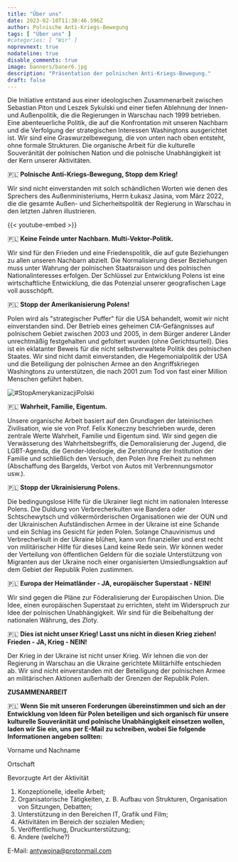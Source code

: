 ```yaml
---
title: "Über uns"
date: 2023-02-10T11:30:46.596Z
author: Polnische Anti-Kriegs-Bewegung
tags: [ "Über uns" ]
#categories: [ "Wir" ]
noprevnext: true
nodateline: true
disable_comments: true
image: banners/baner6.jpg
description: "Präsentation der polnischen Anti-Kriegs-Bewegung."
draft: false
---
```


Die Initiative entstand aus einer ideologischen Zusammenarbeit zwischen Sebastian Piton und Leszek Sykulski und einer tiefen Ablehnung der Innen- und Außenpolitik, die die Regierungen in Warschau nach 1999 betrieben. Eine abenteuerliche Politik, die auf die Konfrontation mit unseren Nachbarn und die Verfolgung der strategischen Interessen Washingtons ausgerichtet ist. Wir sind eine Graswurzelbewegung, die von unten nach oben entsteht, ohne formale Strukturen. Die organische Arbeit für die kulturelle Souveränität der polnischen Nation und die polnische Unabhängigkeit ist der Kern unserer Aktivitäten.


🇵🇱 **Polnische Anti-Kriegs-Bewegung, Stopp dem Krieg!**


Wir sind nicht einverstanden mit solch schändlichen Worten wie denen des Sprechers des Außenministeriums, Herrn Łukasz Jasina, vom März 2022, die die gesamte Außen- und Sicherheitspolitik der Regierung in Warschau in den letzten Jahren illustrieren.


{{< youtube-embed >}}


🇵🇱 **Keine Feinde unter Nachbarn. Multi-Vektor-Politik.**

Wir sind für den Frieden und eine Friedenspolitik, die auf gute Beziehungen zu allen unseren Nachbarn abzielt. Die Normalisierung dieser Beziehungen muss unter Wahrung der polnischen Staatsraison und des polnischen Nationalinteresses erfolgen. Der Schlüssel zur Entwicklung Polens ist eine wirtschaftliche Entwicklung, die das Potenzial unserer geografischen Lage voll ausschöpft.


🇵🇱 **Stopp der Amerikanisierung Polens!**


Polen wird als "strategischer Puffer" für die USA behandelt, womit wir nicht einverstanden sind. Der Betrieb eines geheimen CIA-Gefängnisses auf polnischem Gebiet zwischen 2003 und 2005, in dem Bürger anderer Länder unrechtmäßig festgehalten und gefoltert wurden (ohne Gerichtsurteil). Dies ist ein eklatanter Beweis für die nicht selbstverwaltete Politik des polnischen Staates. Wir sind nicht damit einverstanden, die Hegemonialpolitik der USA und die Beteiligung der polnischen Armee an den Angriffskriegen Washingtons zu unterstützen, die nach 2001 zum Tod von fast einer Million Menschen geführt haben.


![#StopAmerykanizacjiPolski](/SAP-1.jpeg)


🇵🇱 **Wahrheit, Familie, Eigentum.**


Unsere organische Arbeit basiert auf den Grundlagen der lateinischen Zivilisation, wie sie von Prof. Felix Koneczny beschrieben wurde, deren zentrale Werte Wahrheit, Familie und Eigentum sind. Wir sind gegen die Verwässerung des Wahrheitsbegriffs, die Demoralisierung der Jugend, die LGBT-Agenda, die Gender-Ideologie, die Zerstörung der Institution der Familie und schließlich den Versuch, den Polen ihre Freiheit zu nehmen (Abschaffung des Bargelds, Verbot von Autos mit Verbrennungsmotor usw.).


🇵🇱 **Stopp der Ukrainisierung Polens.**


Die bedingungslose Hilfe für die Ukrainer liegt nicht im nationalen Interesse Polens. Die Duldung von Verbrecherkulten wie Bandera oder Schtschewytsch und völkermörderischen Organisationen wie der OUN und der Ukrainischen Aufständischen Armee in der Ukraine ist eine Schande und ein Schlag ins Gesicht für jeden Polen. Solange Chauvinismus und Verbrecherkult in der Ukraine blühen, kann von finanzieller und erst recht von militärischer Hilfe für dieses Land keine Rede sein. Wir können weder der Verteilung von öffentlichen Geldern für die soziale Unterstützung von Migranten aus der Ukraine noch einer organisierten Umsiedlungsaktion auf dem Gebiet der Republik Polen zustimmen.


🇵🇱 **Europa der Heimatländer - JA, europäischer Superstaat - NEIN!**


Wir sind gegen die Pläne zur Föderalisierung der Europäischen Union. Die Idee, einen europäischen Superstaat zu errichten, steht im Widerspruch zur Idee der polnischen Unabhängigkeit. Wir sind für die Beibehaltung der nationalen Währung, des Zloty.


🇵🇱 **Dies ist nicht unser Krieg! Lasst uns nicht in diesen Krieg ziehen! Frieden - JA, Krieg - NEIN!**


Der Krieg in der Ukraine ist nicht unser Krieg. Wir lehnen die von der Regierung in Warschau an die Ukraine gerichtete Militärhilfe entschieden ab. Wir sind nicht einverstanden mit der Beteiligung der polnischen Armee an militärischen Aktionen außerhalb der Grenzen der Republik Polen.


**ZUSAMMENARBEIT**

🇵🇱 **Wenn Sie mit unseren Forderungen übereinstimmen und sich an der Entwicklung von Ideen für Polen beteiligen und sich organisch für unsere kulturelle Souveränität und polnische Unabhängigkeit einsetzen wollen, laden wir Sie ein, uns per E-Mail zu schreiben, wobei Sie folgende Informationen angeben sollten:**

Vorname und Nachname

Ortschaft

Bevorzugte Art der Aktivität
1. Konzeptionelle, ideelle Arbeit;
2. Organisatorische Tätigkeiten, z. B. Aufbau von Strukturen, Organisation von Sitzungen, Debatten;
3. Unterstützung in den Bereichen IT, Grafik und Film;
4. Aktivitäten im Bereich der sozialen Medien;
5. Veröffentlichung, Druckunterstützung;
6. Andere (welche?)

E-Mail: antywojna@protonmail.com